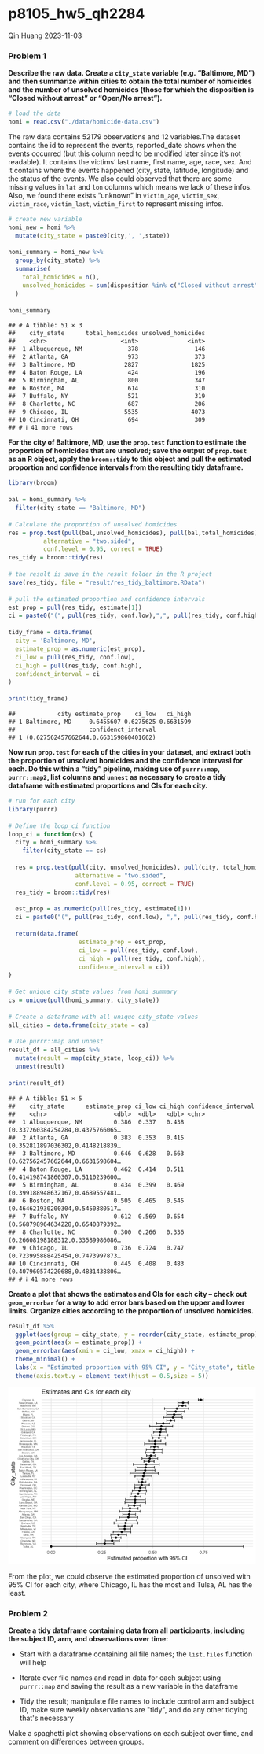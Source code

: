 p8105_hw5_qh2284
================
Qin Huang
2023-11-03

### Problem 1

**Describe the raw data. Create a `city_state` variable
(e.g. “Baltimore, MD”) and then summarize within cities to obtain the
total number of homicides and the number of unsolved homicides (those
for which the disposition is “Closed without arrest” or “Open/No
arrest”).**

``` r
# load the data
homi = read.csv("./data/homicide-data.csv")
```

The raw data contains 52179 observations and 12 variables.The dataset
contains the id to represent the events, reported_date shows when the
events occurred (but this column need to be modified later since it’s
not readable). It contains the victims’ last name, first name, age,
race, sex. And it contains where the events happened (city, state,
latitude, longitude) and the status of the events. We also could
observed that there are some missing values in `lat` and `lon` columns
which means we lack of these infos. Also, we found there exists
“unknown” in `victim_age`, `victim_sex`, `victim_race`, `victim_last`,
`victim_first` to represent missing infos.

``` r
# create new variable
homi_new = homi %>%
  mutate(city_state = paste0(city,', ',state))

homi_summary = homi_new %>%
  group_by(city_state) %>%
  summarise(
    total_homicides = n(),
    unsolved_homicides = sum(disposition %in% c("Closed without arrest", "Open/No arrest"))
  )

homi_summary
```

    ## # A tibble: 51 × 3
    ##    city_state      total_homicides unsolved_homicides
    ##    <chr>                     <int>              <int>
    ##  1 Albuquerque, NM             378                146
    ##  2 Atlanta, GA                 973                373
    ##  3 Baltimore, MD              2827               1825
    ##  4 Baton Rouge, LA             424                196
    ##  5 Birmingham, AL              800                347
    ##  6 Boston, MA                  614                310
    ##  7 Buffalo, NY                 521                319
    ##  8 Charlotte, NC               687                206
    ##  9 Chicago, IL                5535               4073
    ## 10 Cincinnati, OH              694                309
    ## # ℹ 41 more rows

**For the city of Baltimore, MD, use the `prop.test` function to
estimate the proportion of homicides that are unsolved; save the output
of `prop.test` as an R object, apply the `broom::tidy` to this object
and pull the estimated proportion and confidence intervals from the
resulting tidy dataframe.**

``` r
library(broom)

bal = homi_summary %>%
  filter(city_state == "Baltimore, MD")

# Calculate the proportion of unsolved homicides
res = prop.test(pull(bal,unsolved_homicides), pull(bal,total_homicides),
          alternative = "two.sided",
          conf.level = 0.95, correct = TRUE) 
res_tidy = broom::tidy(res)

# the result is save in the result folder in the R project
save(res_tidy, file = "result/res_tidy_baltimore.RData")

# pull the estimated proportion and confidence intervals
est_prop = pull(res_tidy, estimate[1])
ci = paste0("(", pull(res_tidy, conf.low),",", pull(res_tidy, conf.high),")")

tidy_frame = data.frame(
  city = 'Baltimore, MD',
  estimate_prop = as.numeric(est_prop),
  ci_low = pull(res_tidy, conf.low),
  ci_high = pull(res_tidy, conf.high),
  confidenct_interval = ci
) 

print(tidy_frame)
```

    ##            city estimate_prop    ci_low   ci_high
    ## 1 Baltimore, MD     0.6455607 0.6275625 0.6631599
    ##                     confidenct_interval
    ## 1 (0.627562457662644,0.663159860401662)

**Now run `prop.test` for each of the cities in your dataset, and
extract both the proportion of unsolved homicides and the confidence
intervasl for each. Do this within a “tidy” pipeline, making use of
`purrr::map`, `purrr::map2`, list columns and `unnest` as necessary to
create a tidy dataframe with estimated proportions and CIs for each
city.**

``` r
# run for each city
library(purrr)

# Define the loop_ci function
loop_ci = function(cs) {
  city = homi_summary %>%
    filter(city_state == cs)
  
  res = prop.test(pull(city, unsolved_homicides), pull(city, total_homicides),
                   alternative = "two.sided",
                   conf.level = 0.95, correct = TRUE)
  res_tidy = broom::tidy(res)
  
  est_prop = as.numeric(pull(res_tidy, estimate[1]))
  ci = paste0("(", pull(res_tidy, conf.low), ",", pull(res_tidy, conf.high), ")")
  
  return(data.frame(
                    estimate_prop = est_prop,
                    ci_low = pull(res_tidy, conf.low),
                    ci_high = pull(res_tidy, conf.high),
                    confidence_interval = ci))
}

# Get unique city_state values from homi_summary
cs = unique(pull(homi_summary, city_state))

# Create a dataframe with all unique city_state values
all_cities = data.frame(city_state = cs)

# Use purrr::map and unnest
result_df = all_cities %>%
  mutate(result = map(city_state, loop_ci)) %>%
  unnest(result) 

print(result_df)
```

    ## # A tibble: 51 × 5
    ##    city_state      estimate_prop ci_low ci_high confidence_interval             
    ##    <chr>                   <dbl>  <dbl>   <dbl> <chr>                           
    ##  1 Albuquerque, NM         0.386  0.337   0.438 (0.337260384254284,0.4375766065…
    ##  2 Atlanta, GA             0.383  0.353   0.415 (0.352811897036302,0.4148218839…
    ##  3 Baltimore, MD           0.646  0.628   0.663 (0.627562457662644,0.6631598604…
    ##  4 Baton Rouge, LA         0.462  0.414   0.511 (0.414198741860307,0.5110239600…
    ##  5 Birmingham, AL          0.434  0.399   0.469 (0.399188948632167,0.4689557481…
    ##  6 Boston, MA              0.505  0.465   0.545 (0.464621930200304,0.5450880517…
    ##  7 Buffalo, NY             0.612  0.569   0.654 (0.568798964634228,0.6540879392…
    ##  8 Charlotte, NC           0.300  0.266   0.336 (0.26608198188312,0.33589986086…
    ##  9 Chicago, IL             0.736  0.724   0.747 (0.723995888425454,0.7473997873…
    ## 10 Cincinnati, OH          0.445  0.408   0.483 (0.407960574220688,0.4831438806…
    ## # ℹ 41 more rows

**Create a plot that shows the estimates and CIs for each city – check
out `geom_errorbar` for a way to add error bars based on the upper and
lower limits. Organize cities according to the proportion of unsolved
homicides.**

``` r
result_df %>%
  ggplot(aes(group = city_state, y = reorder(city_state, estimate_prop))) + 
  geom_point(aes(x = estimate_prop)) +
  geom_errorbar(aes(xmin = ci_low, xmax = ci_high)) +
  theme_minimal() +
  labs(x = "Estimated proportion with 95% CI", y = "City_state", title = "Estimates and CIs for each city") +
  theme(axis.text.y = element_text(hjust = 0.5,size = 5))
```

![](p8105_hw5_qh2284_files/figure-gfm/unnamed-chunk-5-1.png)<!-- -->

From the plot, we could observe the estimated proportion of unsolved
with 95% CI for each city, where Chicago, IL has the most and Tulsa, AL
has the least.

### Problem 2

**Create a tidy dataframe containing data from all participants,
including the subject ID, arm, and observations over time:**

- Start with a dataframe containing all file names; the `list.files`
  function will help

- Iterate over file names and read in data for each subject using
  `purrr::map` and saving the result as a new variable in the dataframe

- Tidy the result; manipulate file names to include control arm and
  subject ID, make sure weekly observations are "tidy", and do any other
  tidying that's necessary

Make a spaghetti plot showing observations on each subject over time,
and comment on differences between groups.
